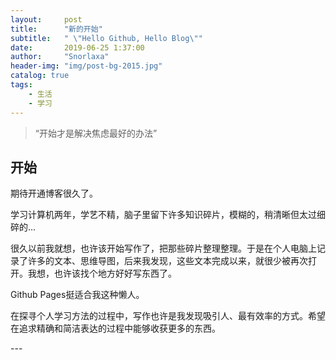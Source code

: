 ```yaml
---
layout:     post
title:      "新的开始"
subtitle:   " \"Hello Github, Hello Blog\""
date:       2019-06-25 1:37:00
author:     "Snorlaxa"
header-img: "img/post-bg-2015.jpg"
catalog: true
tags:
    - 生活
    - 学习
---
```


> “开始才是解决焦虑最好的办法”


## 开始

期待开通博客很久了。

学习计算机两年，学艺不精，脑子里留下许多知识碎片，模糊的，稍清晰但太过细碎的...

很久以前我就想，也许该开始写作了，把那些碎片整理整理。于是在个人电脑上记录了许多的文本、思维导图，后来我发现，这些文本完成以来，就很少被再次打开。我想，也许该找个地方好好写东西了。

Github Pages挺适合我这种懒人。

在探寻个人学习方法的过程中，写作也许是我发现吸引人、最有效率的方式。希望在追求精确和简洁表达的过程中能够收获更多的东西。

<p id = "build"></p>
---